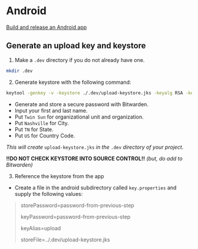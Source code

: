 # Android
[Build and release an Android app](https://docs.flutter.dev/deployment/android)
## Generate an upload key and keystore

1. Make a `.dev` directory if you do not already have one.
```bash
mkdir .dev
```
2. Generate keystore with the following command:
```bash
keytool -genkey -v -keystore ./.dev/upload-keystore.jks -keyalg RSA -keysize 2048 -validity 10000 -alias upload
```
  - Generate and store a secure password with Bitwarden.
  - Input your first and last name.
  - Put `Twin Sun` for organizational unit and organization.
  - Put `Nashville` for City.
  - Put `TN` for State.
  - Put `US` for Country Code.

  *This will create* `upload-keystore.jks` *in the* `.dev` *directory of your project.*

  **!!DO NOT CHECK KEYSTORE INTO SOURCE CONTROL!!** *(but, do add to Bitwarden)*

3. Reference the keystore from the app

  - Create a file in the android subdirectory called `key.properties` and supply the following values:

>storePassword=password-from-previous-step
>
>keyPassword=password-from-previous-step
>
>keyAlias=upload
>
>storeFile=../.dev/upload-keystore.jks